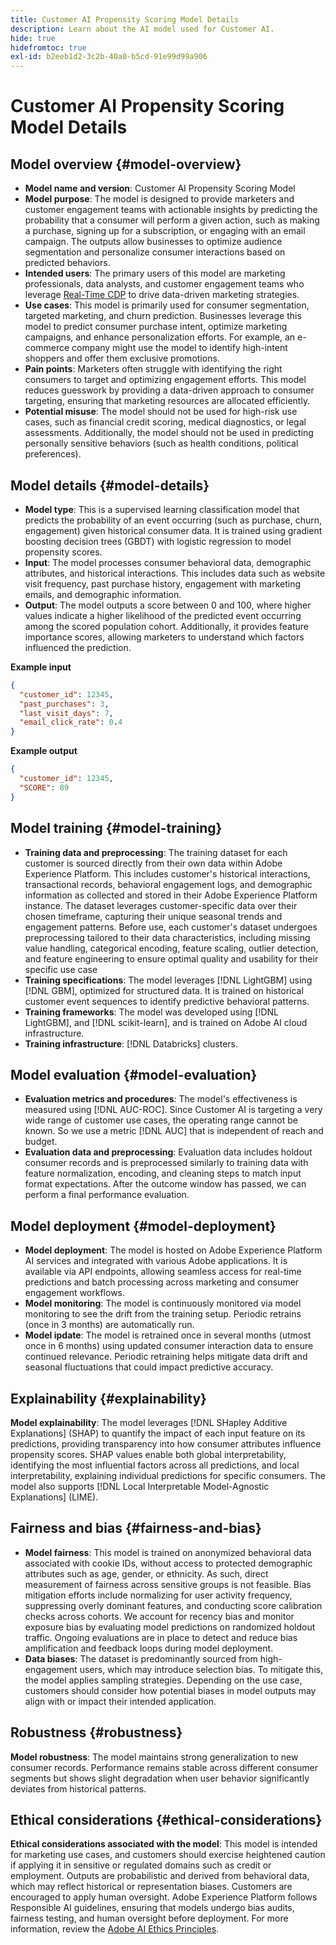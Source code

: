 ```yaml
---
title: Customer AI Propensity Scoring Model Details
description: Learn about the AI model used for Customer AI.
hide: true
hidefromtoc: true
exl-id: b2eeb1d2-3c2b-40a0-b5cd-91e99d99a906
---
```

# Customer AI Propensity Scoring Model Details

## Model overview {#model-overview}

* **Model name and version**: Customer AI Propensity Scoring Model
* **Model purpose**: The model is designed to provide marketers and customer engagement teams with actionable insights by predicting the probability that a consumer will perform a given action, such as making a purchase, signing up for a subscription, or engaging with an email campaign. The outputs allow businesses to optimize audience segmentation and personalize consumer interactions based on predicted behaviors.
* **Intended users**: The primary users of this model are marketing professionals, data analysts, and customer engagement teams who leverage [Real-Time CDP](../../../rtcdp/home.md) to drive data-driven marketing strategies.
* **Use cases**: This model is primarily used for consumer segmentation, targeted marketing, and churn prediction. Businesses leverage this model to predict consumer purchase intent, optimize marketing campaigns, and enhance personalization efforts. For example, an e-commerce company might use the model to identify high-intent shoppers and offer them exclusive promotions.
* **Pain points**: Marketers often struggle with identifying the right consumers to target and optimizing engagement efforts. This model reduces guesswork by providing a data-driven approach to consumer targeting, ensuring that marketing resources are allocated efficiently.
* **Potential misuse**: The model should not be used for high-risk use cases, such as financial credit scoring, medical diagnostics, or legal assessments. Additionally, the model should not be used in predicting personally sensitive behaviors (such as health conditions, political preferences).

## Model details {#model-details}

* **Model type**: This is a supervised learning classification model that predicts the probability of an event occurring (such as purchase, churn, engagement) given historical consumer data. It is trained using gradient boosting decision trees (GBDT) with logistic regression to model propensity scores.
* **Input**: The model processes consumer behavioral data, demographic attributes, and historical interactions. This includes data such as website visit frequency, past purchase history, engagement with marketing emails, and demographic information.
* **Output**: The model outputs a score between 0 and 100, where higher values indicate a higher likelihood of the predicted event occurring among the scored population cohort. Additionally, it provides feature importance scores, allowing marketers to understand which factors influenced the prediction.

**Example input**

```json
{ 
  "customer_id": 12345, 
  "past_purchases": 3, 
  "last_visit_days": 7,
  "email_click_rate": 0.4 
}
```

**Example output**

```json
{ 
  "customer_id": 12345,
  "SCORE": 89 
}
```

## Model training {#model-training}

* **Training data and preprocessing**: The training dataset for each customer is sourced directly from their own data within Adobe Experience Platform. This includes customer's historical interactions, transactional records, behavioral engagement logs, and demographic information as collected and stored in their Adobe Experience Platform instance. The dataset leverages customer-specific data over their chosen timeframe, capturing their unique seasonal trends and engagement patterns. Before use, each customer's dataset undergoes preprocessing tailored to their data characteristics, including missing value handling, categorical encoding, feature scaling, outlier detection, and feature engineering to ensure optimal quality and usability for their specific use case
* **Training specifications**: The model leverages [!DNL LightGBM] using [!DNL GBM], optimized for structured data. It is trained on historical customer event sequences to identify predictive behavioral patterns.
* **Training frameworks**: The model was developed using [!DNL LightGBM], and [!DNL scikit-learn], and is trained on Adobe AI cloud infrastructure.
* **Training infrastructure**: [!DNL Databricks] clusters.

## Model evaluation {#model-evaluation}

* **Evaluation metrics and procedures**: The model's effectiveness is measured using [!DNL AUC-ROC]. Since Customer AI is targeting a very wide range of customer use cases, the operating range cannot be known. So we use a metric [!DNL AUC] that is independent of reach and budget.
* **Evaluation data and preprocessing**: Evaluation data includes holdout consumer records and is preprocessed similarly to training data with feature normalization, encoding, and cleaning steps to match input format expectations. After the outcome window has passed, we can perform a final performance evaluation. 

## Model deployment {#model-deployment}

* **Model deployment**: The model is hosted on Adobe Experience Platform AI services and integrated with various Adobe applications. It is available via API endpoints, allowing seamless access for real-time predictions and batch processing across marketing and consumer engagement workflows.
* **Model monitoring**: The model is continuously monitored via model monitoring to see the drift from the training setup. Periodic retrains (once in 3 months) are automatically run.
* **Model ipdate**: The model is retrained once in several months (utmost once in 6 months) using updated consumer interaction data to ensure continued relevance. Periodic retraining helps mitigate data drift and seasonal fluctuations that could impact predictive accuracy.

## Explainability {#explainability}

**Model explainability**: The model leverages [!DNL SHapley Additive Explanations] (SHAP) to quantify the impact of each input feature on its predictions, providing transparency into how consumer attributes influence propensity scores. SHAP values enable both global interpretability, identifying the most influential factors across all predictions, and local interpretability, explaining individual predictions for specific consumers. The model also supports [!DNL Local Interpretable Model-Agnostic Explanations] (LIME).

## Fairness and bias {#fairness-and-bias}

* **Model fairness**: This model is trained on anonymized behavioral data associated with cookie IDs, without access to protected demographic attributes such as age, gender, or ethnicity. As such, direct measurement of fairness across sensitive groups is not feasible. Bias mitigation efforts include normalizing for user activity frequency, suppressing overly dominant features, and conducting score calibration checks across cohorts. We account for recency bias and monitor exposure bias by evaluating model predictions on randomized holdout traffic. Ongoing evaluations are in place to detect and reduce bias amplification and feedback loops during model deployment.
* **Data biases**: The dataset is predominantly sourced from high-engagement users, which may introduce selection bias. To mitigate this, the model applies sampling strategies. Depending on the use case, customers should consider how potential biases in model outputs may align with or impact their intended application.

## Robustness {#robustness}

**Model robustness**: The model maintains strong generalization to new consumer records. Performance remains stable across different consumer segments but shows slight degradation when user behavior significantly deviates from historical patterns.

## Ethical considerations {#ethical-considerations}

**Ethical considerations associated with the model**: This model is intended for marketing use cases, and customers should exercise heightened caution if applying it in sensitive or regulated domains such as credit or employment. Outputs are probabilistic and derived from behavioral data, which may reflect historical or representation biases. Customers are encouraged to apply human oversight. Adobe Experience Platform follows Responsible AI guidelines, ensuring that models undergo bias audits, fairness testing, and human oversight before deployment. For more information, review the [Adobe AI Ethics Principles](https://www.adobe.com/content/dam/cc/en/ai-ethics/pdfs/Adobe-AI-Ethics-Principles.pdf?msockid=0d85c8269eb36f0801d0ddb49fd16ebc).